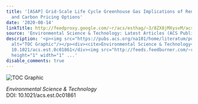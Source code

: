 ```yaml
---
title: '[ASAP] Grid-Scale Life Cycle Greenhouse Gas Implications of Renewable, Storage,
  and Carbon Pricing Options'
date: '2020-08-14'
linkTitle: http://feedproxy.google.com/~r/acs/esthag/~3/8ZX8jMXysvM/acs.est.0c01861
source: 'Environmental Science & Technology: Latest Articles (ACS Publications)'
description: '<p><img src="https://pubs.acs.org/na101/home/literatum/publisher/achs/journals/content/esthag/0/esthag.ahead-of-print/acs.est.0c01861/20200814/images/medium/es0c01861_0005.gif"
  alt="TOC Graphic"/></p><div><cite>Environmental Science & Technology</cite></div><div>DOI:
  10.1021/acs.est.0c01861</div><img src="http://feeds.feedburner.com/~r/acs/esthag/~4/8ZX8jMXysvM"
  height="1" width="1" ...'
disable_comments: true
---
```

<p><img src="https://pubs.acs.org/na101/home/literatum/publisher/achs/journals/content/esthag/0/esthag.ahead-of-print/acs.est.0c01861/20200814/images/medium/es0c01861_0005.gif" alt="TOC Graphic"/></p><div><cite>Environmental Science & Technology</cite></div><div>DOI: 10.1021/acs.est.0c01861</div><img src="http://feeds.feedburner.com/~r/acs/esthag/~4/8ZX8jMXysvM" height="1" width="1" ...